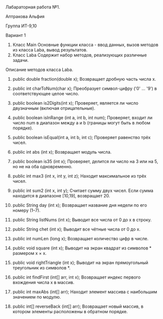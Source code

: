 Лабараторная работа №1.

Аптракова Альфия

Группа ИТ-9,10

Вариант 1

1. Класс Main
Основные функции класса - ввод данных, вызов методов из класса Laba, вывод результатов.
2. Класс Laba
Содержит набор методов, реализующих различные задачи.

Описание методов класса Laba.
1) public double fraction(double x);
Возвращает дробную часть числа x.

2) public int charToNum(char x);
Преобразует символ-цифру ('0' … '9') в соответствующее целое число.

3) public boolean is2Digits(int x);
Проверяет, является ли число двузначным (включая отрицательные).

4) public boolean isInRange (int a, int b, int num);
Проверяет, входит ли число num в диапазон между a и b (границы могут быть в любом порядке).

5) public boolean isEqual(int a, int b, int c);
Проверяет равенство трёх чисел.

6) public int abs (int x);
Возвращает модуль числа.

7) public boolean is35 (int x);
Проверяет, делится ли число на 3 или на 5, но не на оба одновременно.

8) public int max3 (int x, int y, int z);
Находит максимальное из трёх чисел.

9) public int sum2 (int x, int y);
Считает сумму двух чисел. Если сумма находится в диапазоне [10,19], возвращает 20.

10) public String day (int x);
Возвращает название дня недели по его номеру (1–7).

11) public String listNums (int x);
Выводит все числа от 0 до x в строку.

12) public String chet (int x);
Выводит все чётные числа от 0 до x.

13) public int numLen (long x);
Возвращает количество цифр в числе.

14)  public void square (int x);
Выводит на экран квадрат из символов * размером x × x.

15)  public void rightTriangle (int x);
Выводит на экран прямоугольный треугольник из символов *.

16)  public int findFirst (int[] arr, int x);
Возвращает индекс первого вхождения числа x в массив.

17)  public int maxAbs (int[] arr);
Находит элемент массива с наибольшим значением по модулю.

18)  public int[] reverseBack (int[] arr);
Возвращает новый массив, в котором элементы расположены в обратном порядке.
